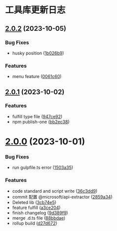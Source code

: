 # 工具库更新日志

## [2.0.2](https://github.com/LoveWei0/npmPre/compare/2.0.1...2.0.2) (2023-10-05)


### Bug Fixes

* husky position ([1b026b9](https://github.com/LoveWei0/npmPre/commit/1b026b97bb7c401ad71710182ecb2c10c33caee7))


### Features

* menu feature ([0061c60](https://github.com/LoveWei0/npmPre/commit/0061c60d36281544f8687512913f8df426d75895))



## [2.0.1](https://github.com/LoveWei0/npmPre/compare/v2.0.0...2.0.1) (2023-10-02)


### Features

* fulfill type file ([947ce92](https://github.com/LoveWei0/npmPre/commit/947ce9229a8d76ca80db7749e96d5d1dbf7c1751))
* npm publish-one ([bb2ec38](https://github.com/LoveWei0/npmPre/commit/bb2ec38135ace566db09a83ad7ae1552ad7db514))



# [2.0.0](https://github.com/LoveWei0/npmPre/compare/2859a3439fb54dc48c0b500eb1d58ce21778347f...v2.0.0) (2023-10-01)


### Bug Fixes

* run gulpfile.ts error ([1503a35](https://github.com/LoveWei0/npmPre/commit/1503a35a014a47c3228a7c73fe4489fcce21674f))


### Features

* code standard and script write ([36c3dd9](https://github.com/LoveWei0/npmPre/commit/36c3dd94850457a236123c54e0afd33f979bb7de))
* commit 配置 @microsoft/api-extractor ([2859a34](https://github.com/LoveWei0/npmPre/commit/2859a3439fb54dc48c0b500eb1d58ce21778347f))
* Deleted lib ([3cb74e5](https://github.com/LoveWei0/npmPre/commit/3cb74e59f1a4dfc36da58fde8b98967263168e57))
* feature fulfill ([a3ce204](https://github.com/LoveWei0/npmPre/commit/a3ce204fdd9f9c1b1dc3be91071a9185b3ea98cd))
* finish changelog ([9d389f9](https://github.com/LoveWei0/npmPre/commit/9d389f90f2dc723ea7d8a3dcbf1abaa4e6081be9))
* merge .d.ts file ([88bbdae](https://github.com/LoveWei0/npmPre/commit/88bbdae1d5a60898b2ddc19b9b4487aabafc9390))
* rollup build ([d27d672](https://github.com/LoveWei0/npmPre/commit/d27d672c6b6a5146a03bfa6479695a1d1ef5d6bc))



